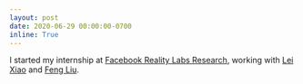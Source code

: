```yaml
---
layout: post
date: 2020-06-29 00:00:00-0700
inline: True
---
```


I started my internship at [Facebook Reality Labs Research](https://tech.fb.com/ar-vr/), working with [Lei Xiao](https://leixiao-ubc.github.io/) and [Feng Liu](http://web.cecs.pdx.edu/~fliu/).